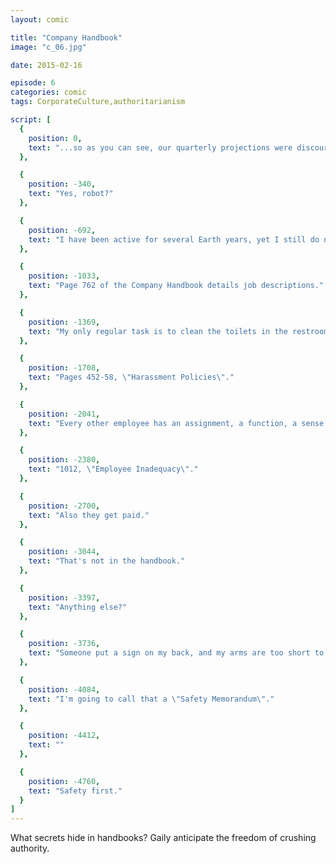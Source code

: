 ```yaml
---
layout: comic

title: "Company Handbook"
image: "c_06.jpg"

date: 2015-02-16

episode: 6
categories: comic
tags: CorporateCulture,authoritarianism

script: [
  {
    position: 0,
    text: "...so as you can see, our quarterly projections were discouragingly optimistic. Any questions?"
  },

  {
    position: -340,
    text: "Yes, robot?"
  },

  {
    position: -692,
    text: "I have been active for several Earth years, yet I still do not understand my purpose."
  },

  {
    position: -1033,
    text: "Page 762 of the Company Handbook details job descriptions."
  },

  {
    position: -1369,
    text: "My only regular task is to clean the toilets in the restroom that no one uses because they are afraid of robots."
  },

  {
    position: -1708,
    text: "Pages 452-58, \"Harassment Policies\"."
  },

  {
    position: -2041,
    text: "Every other employee has an assignment, a function, a sense of direction."
  },

  {
    position: -2380,
    text: "1012, \"Employee Inadequacy\"."
  },

  {
    position: -2700,
    text: "Also they get paid."
  },

  {
    position: -3044,
    text: "That's not in the handbook."
  },

  {
    position: -3397,
    text: "Anything else?"
  },

  {
    position: -3736,
    text: "Someone put a sign on my back, and my arms are too short to reach it."
  },

  {
    position: -4084,
    text: "I'm going to call that a \"Safety Memorandum\"."
  },

  {
    position: -4412,
    text: ""
  },

  {
    position: -4760,
    text: "Safety first."
  }
]
---
```


What secrets hide in handbooks? Gaily anticipate the freedom of crushing authority.